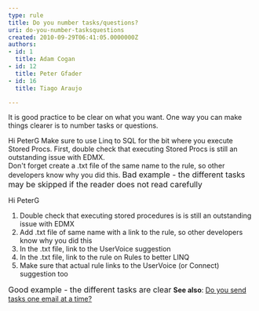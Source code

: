 ```yaml
---
type: rule
title: Do you number tasks/questions?
uri: do-you-number-tasksquestions
created: 2010-09-29T06:41:05.0000000Z
authors:
- id: 1
  title: Adam Cogan
- id: 12
  title: Peter Gfader
- id: 16
  title: Tiago Araujo

---
```


 
It is good practice to be clear on what you want. One way you can make things clearer is to number tasks or questions.
 
Hi PeterG
Make sure to use Linq to SQL for the bit where you execute Stored Procs. First, double check that executing Stored Procs is still an outstanding issue with EDMX.        
 Don't forget create a .txt file of the same name to the rule, so other developers know why you did this.
<font class="ms-rteCustom-FigureBad" size="+0">Bad example - the different tasks may be skipped if the reader does not read carefully</font>

Hi PeterG

1. Double check that executing stored procedures is is still an outstanding issue with EDMX
2. Add .txt file of same name with a link to the rule, so other developers know why you did this
3. In the .txt file, link to the UserVoice suggestion
4. In the .txt file, link to the rule on Rules to better LINQ
5. Make sure that actual rule links to the UserVoice (or Connect) suggestion too


<font class="ms-rteCustom-FigureGood" size="+0">Good example - the different tasks are clear</font>
**See also**: [Do you send tasks one email at a time?](/Communication/RulesToBetterEmail/Pages/SendTasksOneEmailAtATime.aspx)

